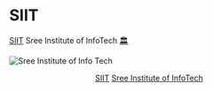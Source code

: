 # SIIT
<a href="https://github.com/hemant467/SIIT"> SIIT</a> Sree Institute of InfoTech <a href="https://www.google.com/search?q=sree+institute+of+infotech&oq=sree+institute+of+infotech&gs_lcrp=EgZjaHJvbWUyBggAEEUYOTIGCAEQRRg90gEJMTMwMTdqMGo3qAIAsAIA&sourceid=chrome&ie=UTF-8&lqi=ChpzcmVlIGluc3RpdHV0ZSBvZiBpbmZvdGVjaEi2q-Tr4rmAgAhaLBAAEAEQAhADGAAYARgCGAMiGnNyZWUgaW5zdGl0dXRlIG9mIGluZm90ZWNokgEQY29ycG9yYXRlX29mZmljZaoBYxABKh4iGnNyZWUgaW5zdGl0dXRlIG9mIGluZm90ZWNoKAAyHxABIhvY5jcmlprYirgj7qnmobTFH1hyHIwaPZepXYAyHhACIhpzcmVlIGluc3RpdHV0ZSBvZiBpbmZvdGVjaA#rlimm=5457013713765963018">🏛️</a>

![Sree Institute of Info Tech](https://github.com/hemant467/SIIT/assets/85243370/38a8ad6a-2423-41bb-8fe1-727a5bdaadc6)

<p align="center"><a href=https://github.com/hemant467/SIIT> SIIT</a> <a href=https://g.co/kgs/jFk6Uew>Sree Institute of InfoTech</a></p>
